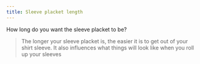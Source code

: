 ```yaml
---
title: Sleeve placket length
---
```


How long do you want the sleeve placket to be?

> The longer your sleeve placket is, the easier it is to get out of your shirt sleeve. 
> It also influences what things will look like when you roll up your sleeves
